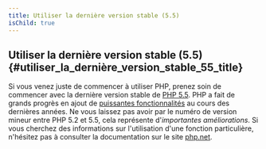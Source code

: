 ```yaml
---
title: Utiliser la dernière version stable (5.5)
isChild: true
---
```


## Utiliser la dernière version stable (5.5) {#utiliser_la_dernière_version_stable_55_title}

Si vous venez juste de commencer à utiliser PHP, prenez soin de commencer avec la dernière version stable 
de [PHP 5.5][php-release]. PHP a fait de grands progrès en ajout de [puissantes fonctionnalités](#language_highlights) 
au cours des dernières années. Ne vous laissez pas avoir par le numéro de version mineur entre PHP 5.2 et 5.5, cela 
représente d'*importantes améliorations*. Si vous cherchez des informations sur l'utilisation d'une fonction particulière,
 n'hésitez pas à consulter la documentation sur le site [php.net][php-docs].

[php-release]: http://www.php.net/downloads.php
[php-docs]: http://www.php.net/manual/fr/
